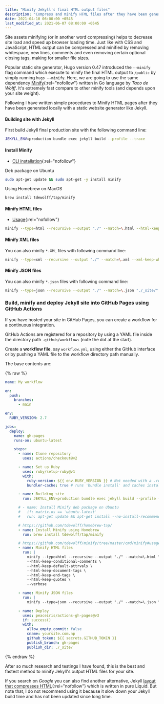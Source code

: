 ```yaml
---
title: "Minify Jekyll's final HTML output files"
description: "Compress and minify HTML files after they have been generated locally with a static website generator like Jekyll."
date: 2021-04-10 06:00:00 +0545
last_modified_at: 2021-06-07 08:00:00 +0545
---
```


Site assets minifying (or in another word compressing) helps to decrease site load and speed up browser loading time. Just like with CSS and JavaScript, HTML output can be compressed and minified by removing whitespace, new lines, comments and even removing certain optional closing tags, making for smaller file sizes.

Popular static site generator, Hugo version 0.47 introduced the `--minify` flag command which execute to minify the final HTML output to `/public` by simply running `hugo --minify`. Here, we are going to use the same dependency [Minify](https://github.com/tdewolff/minify){:rel="nofollow"} written in Go language by _Taco de Wolff_. It's extremely fast compare to other minify tools (and depends upon your site weight).

Following I have written simple procedures to Minify HTML pages after they have been generated locally with a static website generator like Jekyll.

#### Building site with Jekyll

First build Jekyll final production site with the following command line:

```bash
JEKYLL_ENV=production bundle exec jekyll build --profile --trace
```

#### Install Minify

- [CLI installation](https://github.com/tdewolff/minify/tree/master/cmd/minify#installation){:rel="nofollow"}

Deb package on Ubuntu

```bash
sudo apt-get update && sudo apt-get -y install minify
```

Using Homebrew on MacOS

```bash
brew install tdewolff/tap/minify
```

#### Minify HTML files

- [Usage](https://github.com/tdewolff/minify/tree/master/cmd/minify#usage){:rel="nofollow"}

```bash
minify --type=html --recursive --output "./" --match=\.html --html-keep-conditional-comments --html-keep-default-attrvals --html-keep-document-tags --html-keep-end-tags --html-keep-quotes "./_site/" --verbose
```

#### Minify XML files

You can also minify `*.XML` files with following command line:

```bash
minify --type=xml --recursive --output "./" --match=\.xml --xml-keep-whitespace "./_site/" --verbose || true
```

#### Minify JSON files

You can also minify `*.json` files with following command line:

```bash
minify --type=json --recursive --output "./" --match=\.json "./_site/" --verbose || true
```

### Build, minify and deploy Jekyll site into GitHub Pages using GitHub Actions

If you have hosted your site in GitHub Pages, you can create a workflow for a continuous integration.

GitHub Actions are registered for a repository by using a YAML file inside the directory path `.github/workflows` (note the dot at the start).

Create a **workflow file**, say `workflow.yml`, using either the GitHub interface or by pushing a YAML file to the workflow directory path manually.

The base contents are:

{% raw %}

```yml
name: My workflow

on:
  push:
    branches:
      - main

env:
  RUBY_VERSION: 2.7

jobs:
  deploy:
    name: gh-pages
    runs-on: ubuntu-latest

    steps:
      - name: Clone repository
        uses: actions/checkout@v2

      - name: Set up Ruby
        uses: ruby/setup-ruby@v1
        with:
          ruby-version: ${{ env.RUBY_VERSION }} # Not needed with a .ruby-version file
          bundler-cache: true # runs 'bundle install' and caches installed gems automatically

      - name: Building site
        run: JEKYLL_ENV=production bundle exec jekyll build --profile --trace

      # - name: Install Minify deb package on Ubuntu
      #   if: matrix.os == 'ubuntu-latest'
      #   run: apt-get update && apt-get install --no-install-recommends --yes minify

      # https://github.com/tdewolff/homebrew-tap/
      - name: Install Minify using Homebrew
        run: brew install tdewolff/tap/minify

      # https://github.com/tdewolff/minify/tree/master/cmd/minify#usage
      - name: Minify HTML files
        run: |
          minify --type=html --recursive --output "./" --match=\.html "./_site/" \
          --html-keep-conditional-comments \
          --html-keep-default-attrvals \
          --html-keep-document-tags \
          --html-keep-end-tags \
          --html-keep-quotes \
          --verbose

      - name: Minify JSON files
        run: |
          minify --type=json --recursive --output "./" --match=\.json "./_site/" --verbose || true

      - name: Deploy
        uses: peaceiris/actions-gh-pages@v3
        if: success()
        with:
          allow_empty_commit: false
          cname: yoursite.com.np
          github_token: ${{ secrets.GITHUB_TOKEN }}
          publish_branch: gh-pages
          publish_dir: ./_site/
```

{% endraw %}

After so much research and testings I have found, this is the best and fastest method to minify Jekyll's output HTML files for your site.

If you search on _Google_ you can also find another alternative, Jekyll [layout that compresses HTML](https://github.com/penibelst/jekyll-compress-html){:rel="nofollow"} which is written in pure Liquid. But note that, I do not recommend using it because it slow down your Jekyll build time and has not been updated since long time.
